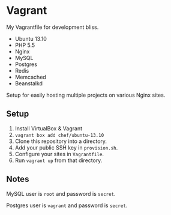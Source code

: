 # Vagrant

My Vagrantfile for development bliss.

- Ubuntu 13.10
- PHP 5.5
- Nginx
- MySQL
- Postgres
- Redis
- Memcached
- Beanstalkd

Setup for easily hosting multiple projects on various Nginx sites.

## Setup

1. Install VirtualBox & Vagrant
2. `vagrant box add chef/ubuntu-13.10`
3. Clone this repository into a directory.
4. Add your public SSH key in `provision.sh`.
5. Configure your sites in `Vagrantfile`.
6. Run `vagrant up` from that directory.

## Notes

MySQL user is `root` and password is `secret`.

Postgres user is `vagrant` and password is `secret`.
